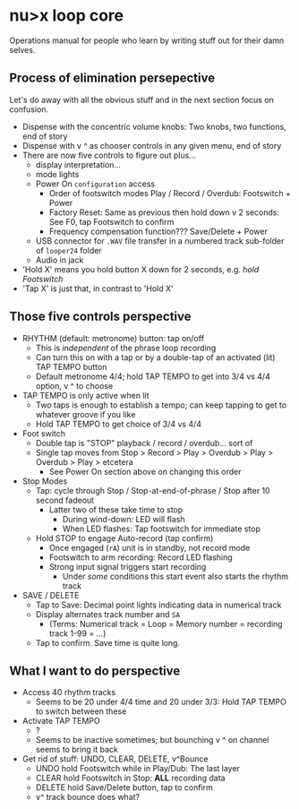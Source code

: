 # nu>x loop core


Operations manual for people who learn by writing stuff out for their damn selves.


## **Process of elimination** persepective

Let's do away with all the obvious stuff and in the next section focus on confusion.

- Dispense with the concentric volume knobs: Two knobs, two functions, end of story
- Dispense with v ^ as chooser controls in any given menu, end of story
- There are now five controls to figure out plus...
    - display interpretation...
    - mode lights
    - Power On `configuration` access
        - Order of footswitch modes Play / Record / Overdub: Footswitch + Power
        - Factory Reset: Same as previous then hold down v 2 seconds: See F0, tap Footswitch to confirm
        - Frequency compensation function??? Save/Delete + Power
    - USB connector for `.WAV` file transfer in a numbered track sub-folder of `looper24` folder
    - Audio in jack
- 'Hold X' means you hold button X down for 2 seconds, e.g. *hold Footswitch*
- 'Tap X' is just that, in contrast to 'Hold X'


## **Those five controls** perspective


- RHYTHM (default: metronome) button: tap on/off
    - This is *independent* of the phrase loop recording
    - Can turn this on with a tap or by a double-tap of an activated (lit) TAP TEMPO button
    - Default metronome 4/4; hold TAP TEMPO to get into 3/4 vs 4/4 option, v ^ to choose
- TAP TEMPO is only active when lit
    - Two taps is enough to establish a tempo; can keep tapping to get to whatever groove if you like
    - Hold TAP TEMPO to get choice of 3/4 vs 4/4
- Foot switch
    - Double tap is "STOP" playback / record / overdub... sort of
    - Single tap moves from Stop > Record > Play > Overdub > Play > Overdub > Play > etcetera
        - See Power On section above on changing this order
- Stop Modes
    - Tap: cycle through Stop / Stop-at-end-of-phrase / Stop after 10 second fadeout
        - Latter two of these take time to stop
            - During wind-down: LED will flash
            - When LED flashes: Tap footswitch for immediate stop
    - Hold STOP to engage Auto-record (tap confirm)
        - Once engaged (`rA`) unit is in standby, not record mode
        - Footswitch to arm recording: Record LED flashing
        - Strong input signal triggers start recording
            - Under *some* conditions this start event also starts the rhythm track
- SAVE / DELETE
    - Tap to Save: Decimal point lights indicating data in numerical track
    - Display alternates track number and `SA`
        - (Terms: Numerical track = Loop = Memory number = recording track 1-99 = ...)
    - Tap to confirm. Save time is quite long.
    
## **What I want to do** perspective

- Access 40 rhythm tracks
    - Seems to be 20 under 4/4 time and 20 under 3/3: Hold TAP TEMPO to switch between these
- Activate TAP TEMPO
    - ?
    - Seems to be inactive sometimes; but bounching v ^ on channel seems to bring it back
- Get rid of stuff: UNDO, CLEAR, DELETE, v^Bounce
    - UNDO hold Footswitch while in Play/Dub: The last layer 
    - CLEAR hold Footswitch in Stop: **ALL** recording data
    - DELETE hold Save/Delete button, tap to confirm
    - v^ track bounce does what?
